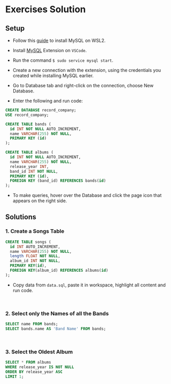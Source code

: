 # Exercises Solution

## Setup

- Follow this [guide](https://docs.microsoft.com/en-us/windows/wsl/tutorials/wsl-database) to install MySQL on WSL2.

- Install  [MySQL](https://marketplace.visualstudio.com/items?itemName=cweijan.vscode-mysql-client2) Extension on `VSCode`.

- Run the command `$ sudo service mysql start`.

- Create a new connection with the extension, using the credentials you created while installing MySQL earlier.

- Go to Database tab and right-click on the connection, choose New Database.

- Enter the following and run code:

```sql
CREATE DATABASE record_company;
USE record_company;

CREATE TABLE bands (
  id INT NOT NULL AUTO_INCREMENT,
  name VARCHAR(255) NOT NULL,
  PRIMARY KEY (id)
);

CREATE TABLE albums (
  id INT NOT NULL AUTO_INCREMENT,
  name VARCHAR(255) NOT NULL,
  release_year INT,
  band_id INT NOT NULL,
  PRIMARY KEY (id),
  FOREIGN KEY (band_id) REFERENCES bands(id)
);
```

- To make queries, hover over the Database and click the page icon that appears on the right side.

## Solutions

### 1. Create a Songs Table

```sql
CREATE TABLE songs (
  id INT AUTO_INCREMENT,
  name VARCHAR(255) NOT NULL,
  length FLOAT NOT NULL,
  album_id INT NOT NULL,
  PRIMARY KEY(id),
  FOREIGN KEY(album_id) REFERENCES albums(id)
);
```

- Copy data from `data.sql`, paste it in workspace, highlight all content and run code.

<br>

### 2. Select only the Names of all the Bands

```sql
SELECT name FROM bands;
SELECT bands.name AS 'Band Name' FROM bands;
```

<br>

### 3. Select the Oldest Album

```sql
SELECT * FROM albums
WHERE release_year IS NOT NULL
ORDER BY release_year ASC 
LIMIT 1;
```